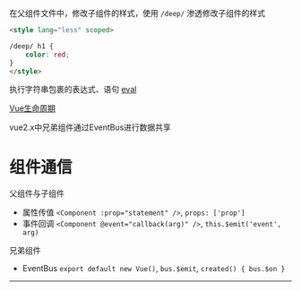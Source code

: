 
在父组件文件中，修改子组件的样式，使用 `/deep/` 渗透修改子组件的样式
```html
<style lang="less" scoped>

/deep/ h1 {
    color: red;
}
</style>
```

执行字符串包裹的表达式、语句 
[eval](https://developer.mozilla.org/zh-CN/docs/Web/JavaScript/Reference/Global_Objects/eval)

[Vue生命周期](https://v2.cn.vuejs.org/v2/guide/instance.html#%E7%94%9F%E5%91%BD%E5%91%A8%E6%9C%9F%E5%9B%BE%E7%A4%BA)

vue2.x中兄弟组件通过EventBus进行数据共享

# 组件通信

父组件与子组件
- 属性传值 `<Component :prop="statement" />`, `props: ['prop']`
- 事件回调 `<Component @event="callback(arg)" />`, `this.$emit('event', arg)`

兄弟组件
- EventBus `export default new Vue()`, `bus.$emit`, `created() { bus.$on }`

---

